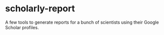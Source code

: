 # scholarly-report
A few tools to generate reports for a bunch of scientists using their Google Scholar profiles.
